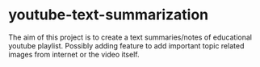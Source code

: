 # youtube-text-summarization
The aim of this project is to create a text summaries/notes of educational youtube playlist. 
Possibly adding feature to add important topic related images from internet or the video  itself.
